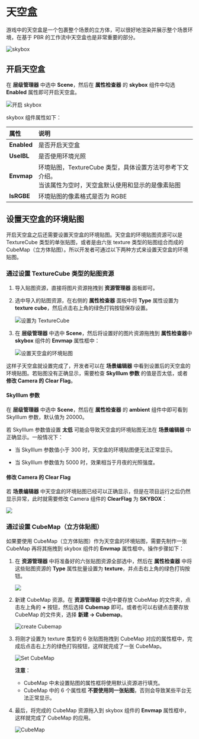 # 天空盒

游戏中的天空盒是一个包裹整个场景的立方体，可以很好地渲染并展示整个场景环境，在基于 PBR 的工作流中天空盒也是非常重要的部分。

![skybox](skybox/Skybox.png)

## 开启天空盒

在 **层级管理器** 中选中 **Scene**，然后在 **属性检查器** 的 **skybox** 组件中勾选 **Enabled** 属性即可开启天空盒。

![开启 skybox](skybox/enable-skybox.png)

skybox 组件属性如下：

| 属性 | 说明 |
| :---| :--- |
| **Enabled** | 是否开启天空盒 |
| **UseIBL** | 是否使用环境光照 |
| **Envmap** | 环境贴图，TextureCube 类型，具体设置方法可参考下文介绍。<br>当该属性为空时，天空盒默认使用和显示的是像素贴图 |
| **IsRGBE** | 环境贴图的像素格式是否为 RGBE |

## 设置天空盒的环境贴图

开启天空盒之后还需要设置天空盒的环境贴图。天空盒的环境贴图资源可以是 TextureCube 类型的单张贴图，或者是由六张 texture 类型的贴图组合而成的 CubeMap（立方体贴图）。所以开发者可通过以下两种方式来设置天空盒的环境贴图。

### 通过设置 TextureCube 类型的贴图资源

1. 导入贴图资源，直接将图片资源拖拽到 **资源管理器** 面板即可。

2. 选中导入的贴图资源，在右侧的 **属性检查器** 面板中将 **Type** 属性设置为 **texture cube**，然后点击右上角的绿色打钩按钮保存设置。

    ![设置为 TextureCube](skybox/texturecube.png)

3. 在 **层级管理器** 中选中 **Scene**，然后将设置好的图片资源拖拽到 **属性检查器**中 **skybox** 组件的 **Envmap** 属性框中：

    ![设置天空盒的环境贴图](skybox/set-envmap.png)

这样子天空盒就设置完成了，开发者可以在 **场景编辑器** 中看到设置后的天空盒的环境贴图。若贴图没有正确显示，需要检查 **SkyIllum 参数** 的值是否太低，或者 **修改 Camera 的 Clear Flag**。

#### SkyIllum 参数

在 **层级管理器** 中选中 **Scene**，然后在 **属性检查器** 的 **ambient** 组件中即可看到 SkyIllum 参数，默认值为 20000。

若 SkyIllum 参数值设置 **太低** 可能会导致天空盒的环境贴图无法在 **场景编辑器** 中正确显示。一般情况下：

- 当 SkyIllum 参数值小于 300 时，天空盒的环境贴图便无法正常显示。

- 当 SkyIllum 参数值为 5000 时，效果相当于月夜的光照强度。

#### 修改 Camera 的 Clear Flag

若 **场景编辑器** 中天空盒的环境贴图已经可以正确显示，但是在项目运行之后仍然显示异常，此时就需要修改 Camera 组件的 **ClearFlag** 为 **SKYBOX**：

![](skybox/skybox-camera.png)

### 通过设置 CubeMap（立方体贴图）

如果要使用 CubeMap（立方体贴图）作为天空盒的环境贴图，需要先制作一张 CubeMap 再将其拖拽到 skybox 组件的 **Envmap** 属性框中。操作步骤如下：

1. 在 **资源管理器** 中将准备好的六张贴图资源全部选中，然后在 **属性检查器** 中将这些贴图资源的 **Type** 属性批量设置为 **texture**，并点击右上角的绿色打钩按钮。

   ![](skybox/cubemap-texture-type.png)

2. 新建 CubeMap 资源。在 **资源管理器** 中选中要存放 CubeMap 的文件夹，点击左上角的 **+** 按钮，然后选择 **Cubemap** 即可。或者也可以右键点击要存放 CubeMap 的文件夹，选择 **新建 -> Cubemap**。

    ![create Cubemap](skybox/create-cubemap.png)

3. 将刚才设置为 texture 类型的 6 张贴图拖拽到 CubeMap 对应的属性框中，完成后点击右上方的绿色打钩按钮，这样就完成了一张 CubeMap。

    ![Set CubeMap](skybox/cubemap-properties.png)

    **注意**：
    - CubeMap 中未设置贴图的属性框将使用默认资源进行填充。
    - CubeMap 中的 6 个属性框 **不要使用同一张贴图**，否则会导致某些平台无法正常显示。

4. 最后，将完成的 CubeMap 资源拖入到 skybox 组件的 **Envmap** 属性框中，这样就完成了 CubeMap 的应用。

    ![CubeMap](skybox/cubemap-show.png)
